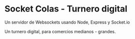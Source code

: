 # Socket Colas - Turnero digital

Un servidor de Websockets usando Node, Express y Socket.io

Un turnero digital, para comercios medianos - grandes.

